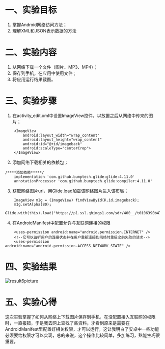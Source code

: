 # 一、实验目标
1. 掌握Android网络访问方法；
2. 理解XML和JSON表示数据的方法
# 二、实验内容
1. 从网络下载一个文件（图片、MP3、MP4）；
2. 保存到手机，在应用中使用文件；
3. 将应用运行结果截图。
# 三、实验步骤
1. 在activity_edit.xml中设置ImageView控件，以放置之后从网络中传来的图片；
```
    <ImageView
        android:layout_width="wrap_content"
        android:layout_height="wrap_content"
        android:id="@+id/imageback"
        android:scaleType="centerCrop">
    </ImageView>
```
2. 添加网络下载相关的依赖包；
```
/****添加依赖*****/
    implementation 'com.github.bumptech.glide:glide:4.11.0'
    annotationProcessor 'com.github.bumptech.glide:compiler:4.11.0'
```
3. 获取网络图片url，用Glide.load加载该网络图片进入该布局；
```
    ImageView mIg = (ImageView) findViewById(R.id.imageback);
    mIg.setAlpha(80);
    Glide.with(this).load("https://p1.ssl.qhimgs1.com/sdr/400__/t0106390b4760abe341.jpg").into(mIg);
```
4. 在AndroidManifest中配置允许与互联网连接的权限
```
    <uses-permission android:name="android.permission.INTERNET" />
    <!--它可以监听用户的连接状态并在用户重新连接到网络时重启之前失败的请求-->
    <uses-permission android:name="android.permission.ACCESS_NETWORK_STATE" />
```
# 四、实验结果
![result6picture](https://raw.githubusercontent.com/JieBro333/android-labs-2020/1d0c33d74da0a049af166cb3cb0cd7bdc5dc3042/students/net1814080903220/lab6result.png)
# 五、实验心得
  这次实验掌握了如何从网络上下载图片保存到手机，在没配置接入互联网的权限时，一直报错，于是我去网上查找了些资料，才看到原来是需要在AndroidManifest里配置好相关权限，才可以运行，这让我明白了安卓中一些功能必须要给权限才可以实现，总的来说，这个操作比较简单，多加练习，熟能生巧很重要。
